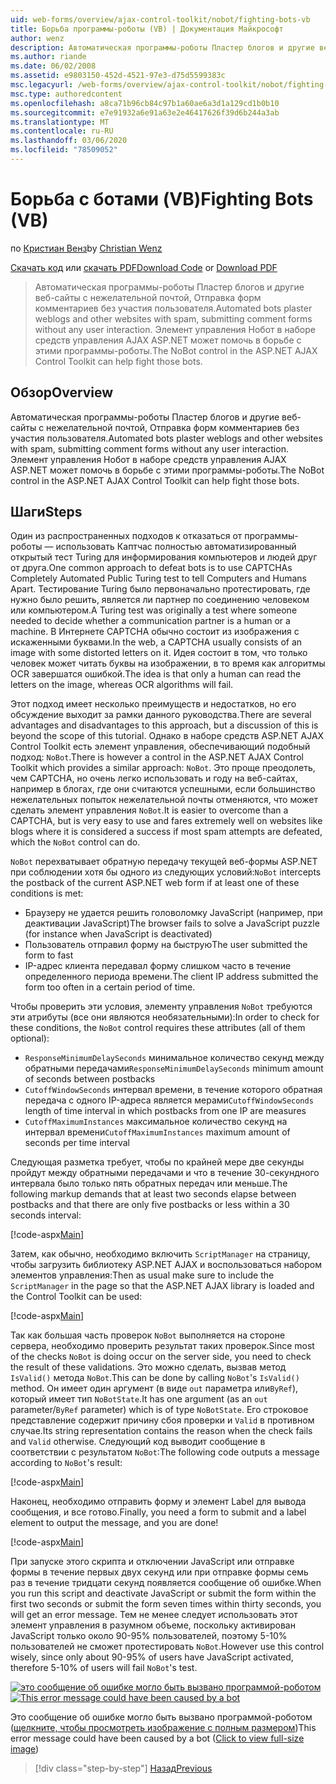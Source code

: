 ```yaml
---
uid: web-forms/overview/ajax-control-toolkit/nobot/fighting-bots-vb
title: Борьба программы-роботы (VB) | Документация Майкрософт
author: wenz
description: Автоматическая программы-роботы Пластер блогов и другие веб-сайты с нежелательной почтой, Отправка форм комментариев без участия пользователя. Элемент управления Нобот в ASP.NET AJAX Con...
ms.author: riande
ms.date: 06/02/2008
ms.assetid: e9803150-452d-4521-97e3-d75d5599383c
msc.legacyurl: /web-forms/overview/ajax-control-toolkit/nobot/fighting-bots-vb
msc.type: authoredcontent
ms.openlocfilehash: a8ca71b96cb84c97b1a60ae6a3d1a129cd1b0b10
ms.sourcegitcommit: e7e91932a6e91a63e2e46417626f39d6b244a3ab
ms.translationtype: MT
ms.contentlocale: ru-RU
ms.lasthandoff: 03/06/2020
ms.locfileid: "78509052"
---
```

# <a name="fighting-bots-vb"></a><span data-ttu-id="41289-104">Борьба с ботами (VB)</span><span class="sxs-lookup"><span data-stu-id="41289-104">Fighting Bots (VB)</span></span>

<span data-ttu-id="41289-105">по [Кристиан Венз](https://github.com/wenz)</span><span class="sxs-lookup"><span data-stu-id="41289-105">by [Christian Wenz](https://github.com/wenz)</span></span>

<span data-ttu-id="41289-106">[Скачать код](https://download.microsoft.com/download/9/3/f/93f8daea-bebd-4821-833b-95205389c7d0/NoBot0.vb.zip) или [скачать PDF](https://download.microsoft.com/download/b/6/a/b6ae89ee-df69-4c87-9bfb-ad1eb2b23373/nobot0VB.pdf)</span><span class="sxs-lookup"><span data-stu-id="41289-106">[Download Code](https://download.microsoft.com/download/9/3/f/93f8daea-bebd-4821-833b-95205389c7d0/NoBot0.vb.zip) or [Download PDF](https://download.microsoft.com/download/b/6/a/b6ae89ee-df69-4c87-9bfb-ad1eb2b23373/nobot0VB.pdf)</span></span>

> <span data-ttu-id="41289-107">Автоматическая программы-роботы Пластер блогов и другие веб-сайты с нежелательной почтой, Отправка форм комментариев без участия пользователя.</span><span class="sxs-lookup"><span data-stu-id="41289-107">Automated bots plaster weblogs and other websites with spam, submitting comment forms without any user interaction.</span></span> <span data-ttu-id="41289-108">Элемент управления Нобот в наборе средств управления AJAX ASP.NET может помочь в борьбе с этими программы-роботы.</span><span class="sxs-lookup"><span data-stu-id="41289-108">The NoBot control in the ASP.NET AJAX Control Toolkit can help fight those bots.</span></span>

## <a name="overview"></a><span data-ttu-id="41289-109">Обзор</span><span class="sxs-lookup"><span data-stu-id="41289-109">Overview</span></span>

<span data-ttu-id="41289-110">Автоматическая программы-роботы Пластер блогов и другие веб-сайты с нежелательной почтой, Отправка форм комментариев без участия пользователя.</span><span class="sxs-lookup"><span data-stu-id="41289-110">Automated bots plaster weblogs and other websites with spam, submitting comment forms without any user interaction.</span></span> <span data-ttu-id="41289-111">Элемент управления Нобот в наборе средств управления AJAX ASP.NET может помочь в борьбе с этими программы-роботы.</span><span class="sxs-lookup"><span data-stu-id="41289-111">The NoBot control in the ASP.NET AJAX Control Toolkit can help fight those bots.</span></span>

## <a name="steps"></a><span data-ttu-id="41289-112">Шаги</span><span class="sxs-lookup"><span data-stu-id="41289-112">Steps</span></span>

<span data-ttu-id="41289-113">Один из распространенных подходов к отказаться от программы-роботы — использовать Каптчас полностью автоматизированный открытый тест Turing для информирования компьютеров и людей друг от друга.</span><span class="sxs-lookup"><span data-stu-id="41289-113">One common approach to defeat bots is to use CAPTCHAs Completely Automated Public Turing test to tell Computers and Humans Apart.</span></span> <span data-ttu-id="41289-114">Тестирование Turing было первоначально протестировать, где нужно было решить, является ли партнер по соединению человеком или компьютером.</span><span class="sxs-lookup"><span data-stu-id="41289-114">A Turing test was originally a test where someone needed to decide whether a communication partner is a human or a machine.</span></span> <span data-ttu-id="41289-115">В Интернете CAPTCHA обычно состоит из изображения с искаженными буквами.</span><span class="sxs-lookup"><span data-stu-id="41289-115">In the web, a CAPTCHA usually consists of an image with some distorted letters on it.</span></span> <span data-ttu-id="41289-116">Идея состоит в том, что только человек может читать буквы на изображении, в то время как алгоритмы OCR завершатся ошибкой.</span><span class="sxs-lookup"><span data-stu-id="41289-116">The idea is that only a human can read the letters on the image, whereas OCR algorithms will fail.</span></span>

<span data-ttu-id="41289-117">Этот подход имеет несколько преимуществ и недостатков, но его обсуждение выходит за рамки данного руководства.</span><span class="sxs-lookup"><span data-stu-id="41289-117">There are several advantages and disadvantages to this approach, but a discussion of this is beyond the scope of this tutorial.</span></span> <span data-ttu-id="41289-118">Однако в наборе средств ASP.NET AJAX Control Toolkit есть элемент управления, обеспечивающий подобный подход: `NoBot`.</span><span class="sxs-lookup"><span data-stu-id="41289-118">There is however a control in the ASP.NET AJAX Control Toolkit which provides a similar approach: `NoBot`.</span></span> <span data-ttu-id="41289-119">Это проще преодолеть, чем CAPTCHA, но очень легко использовать и году на веб-сайтах, например в блогах, где они считаются успешными, если большинство нежелательных попыток нежелательной почты отменяются, что может сделать элемент управления `NoBot`.</span><span class="sxs-lookup"><span data-stu-id="41289-119">It is easier to overcome than a CAPTCHA, but is very easy to use and fares extremely well on websites like blogs where it is considered a success if most spam attempts are defeated, which the `NoBot` control can do.</span></span>

<span data-ttu-id="41289-120">`NoBot` перехватывает обратную передачу текущей веб-формы ASP.NET при соблюдении хотя бы одного из следующих условий:</span><span class="sxs-lookup"><span data-stu-id="41289-120">`NoBot` intercepts the postback of the current ASP.NET web form if at least one of these conditions is met:</span></span>

- <span data-ttu-id="41289-121">Браузеру не удается решить головоломку JavaScript (например, при деактивации JavaScript)</span><span class="sxs-lookup"><span data-stu-id="41289-121">The browser fails to solve a JavaScript puzzle (for instance when JavaScript is deactivated)</span></span>
- <span data-ttu-id="41289-122">Пользователь отправил форму на быструю</span><span class="sxs-lookup"><span data-stu-id="41289-122">The user submitted the form to fast</span></span>
- <span data-ttu-id="41289-123">IP-адрес клиента передавал форму слишком часто в течение определенного периода времени.</span><span class="sxs-lookup"><span data-stu-id="41289-123">The client IP address submitted the form too often in a certain period of time.</span></span>

<span data-ttu-id="41289-124">Чтобы проверить эти условия, элементу управления `NoBot` требуются эти атрибуты (все они являются необязательными):</span><span class="sxs-lookup"><span data-stu-id="41289-124">In order to check for these conditions, the `NoBot` control requires these attributes (all of them optional):</span></span>

- <span data-ttu-id="41289-125">`ResponseMinimumDelaySeconds` минимальное количество секунд между обратными передачами</span><span class="sxs-lookup"><span data-stu-id="41289-125">`ResponseMinimumDelaySeconds` minimum amount of seconds between postbacks</span></span>
- <span data-ttu-id="41289-126">`CutoffWindowSeconds` интервал времени, в течение которого обратная передача с одного IP-адреса является мерами</span><span class="sxs-lookup"><span data-stu-id="41289-126">`CutoffWindowSeconds` length of time interval in which postbacks from one IP are measures</span></span>
- <span data-ttu-id="41289-127">`CutoffMaximumInstances` максимальное количество секунд на интервал времени</span><span class="sxs-lookup"><span data-stu-id="41289-127">`CutoffMaximumInstances` maximum amount of seconds per time interval</span></span>

<span data-ttu-id="41289-128">Следующая разметка требует, чтобы по крайней мере две секунды пройдут между обратными передачами и что в течение 30-секундного интервала было только пять обратных передач или меньше.</span><span class="sxs-lookup"><span data-stu-id="41289-128">The following markup demands that at least two seconds elapse between postbacks and that there are only five postbacks or less within a 30 seconds interval:</span></span>

[!code-aspx[Main](fighting-bots-vb/samples/sample1.aspx)]

<span data-ttu-id="41289-129">Затем, как обычно, необходимо включить `ScriptManager` на страницу, чтобы загрузить библиотеку ASP.NET AJAX и воспользоваться набором элементов управления:</span><span class="sxs-lookup"><span data-stu-id="41289-129">Then as usual make sure to include the `ScriptManager` in the page so that the ASP.NET AJAX library is loaded and the Control Toolkit can be used:</span></span>

[!code-aspx[Main](fighting-bots-vb/samples/sample2.aspx)]

<span data-ttu-id="41289-130">Так как большая часть проверок `NoBot` выполняется на стороне сервера, необходимо проверить результат таких проверок.</span><span class="sxs-lookup"><span data-stu-id="41289-130">Since most of the checks `NoBot` is doing occur on the server side, you need to check the result of these validations.</span></span> <span data-ttu-id="41289-131">Это можно сделать, вызвав метод `IsValid()` метода `NoBot`.</span><span class="sxs-lookup"><span data-stu-id="41289-131">This can be done by calling `NoBot`'s `IsValid()` method.</span></span> <span data-ttu-id="41289-132">Он имеет один аргумент (в виде `out` параметра или`ByRef`), который имеет тип `NoBotState`.</span><span class="sxs-lookup"><span data-stu-id="41289-132">It has one argument (as an `out` parameter/`ByRef` parameter) which is of type `NoBotState`.</span></span> <span data-ttu-id="41289-133">Его строковое представление содержит причину сбоя проверки и `Valid` в противном случае.</span><span class="sxs-lookup"><span data-stu-id="41289-133">Its string representation contains the reason when the check fails and `Valid` otherwise.</span></span> <span data-ttu-id="41289-134">Следующий код выводит сообщение в соответствии с результатом `NoBot`:</span><span class="sxs-lookup"><span data-stu-id="41289-134">The following code outputs a message according to `NoBot`'s result:</span></span>

[!code-aspx[Main](fighting-bots-vb/samples/sample3.aspx)]

<span data-ttu-id="41289-135">Наконец, необходимо отправить форму и элемент Label для вывода сообщения, и все готово.</span><span class="sxs-lookup"><span data-stu-id="41289-135">Finally, you need a form to submit and a label element to output the message, and you are done!</span></span>

[!code-aspx[Main](fighting-bots-vb/samples/sample4.aspx)]

<span data-ttu-id="41289-136">При запуске этого скрипта и отключении JavaScript или отправке формы в течение первых двух секунд или при отправке формы семь раз в течение тридцати секунд появляется сообщение об ошибке.</span><span class="sxs-lookup"><span data-stu-id="41289-136">When you run this script and deactivate JavaScript or submit the form within the first two seconds or submit the form seven times within thirty seconds, you will get an error message.</span></span> <span data-ttu-id="41289-137">Тем не менее следует использовать этот элемент управления в разумном объеме, поскольку активирован JavaScript только около 90-95% пользователей, поэтому 5-10% пользователей не сможет протестировать `NoBot`.</span><span class="sxs-lookup"><span data-stu-id="41289-137">However use this control wisely, since only about 90-95% of users have JavaScript activated, therefore 5-10% of users will fail `NoBot`'s test.</span></span>

<span data-ttu-id="41289-138">[![это сообщение об ошибке могло быть вызвано программой-роботом](fighting-bots-vb/_static/image2.png)](fighting-bots-vb/_static/image1.png)</span><span class="sxs-lookup"><span data-stu-id="41289-138">[![This error message could have been caused by a bot](fighting-bots-vb/_static/image2.png)](fighting-bots-vb/_static/image1.png)</span></span>

<span data-ttu-id="41289-139">Это сообщение об ошибке могло быть вызвано программой-роботом ([щелкните, чтобы просмотреть изображение с полным размером](fighting-bots-vb/_static/image3.png))</span><span class="sxs-lookup"><span data-stu-id="41289-139">This error message could have been caused by a bot ([Click to view full-size image](fighting-bots-vb/_static/image3.png))</span></span>

> [!div class="step-by-step"]
> [<span data-ttu-id="41289-140">Назад</span><span class="sxs-lookup"><span data-stu-id="41289-140">Previous</span></span>](fighting-bots-cs.md)
